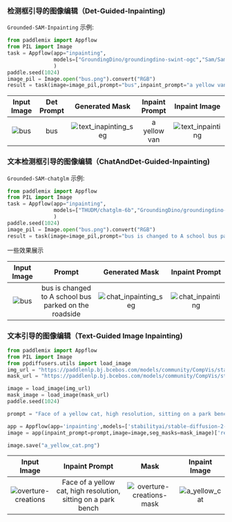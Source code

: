 

### 检测框引导的图像编辑（Det-Guided-Inpainting)

`Grounded-SAM-Inpainting` 示例:

```python
from paddlemix import Appflow
from PIL import Image
task = Appflow(app="inpainting",
               models=["GroundingDino/groundingdino-swint-ogc","Sam/SamVitH-1024","stabilityai/stable-diffusion-2-inpainting"]
               )
paddle.seed(1024)
image_pil = Image.open("bus.png").convert("RGB")
result = task(image=image_pil,prompt="bus",inpaint_prompt="a yellow van")
```
<div align="center">

| Input Image | Det Prompt | Generated Mask | Inpaint Prompt | Inpaint Image |
|:----:|:----:|:----:|:----:|:----:|
| ![bus](https://github.com/LokeZhou/PaddleMIX/assets/13300429/95f73037-097e-4712-95be-17d5ca489f11) | bus | ![text_inapinting_seg](https://github.com/LokeZhou/PaddleMIX/assets/13300429/5b68fc15-aebe-4e05-b420-edd6989a66ef)| a yellow van | ![text_inpainting](https://github.com/LokeZhou/PaddleMIX/assets/13300429/451da53c-3b7d-4a9d-8063-01a92eae0768)|

</div>


### 文本检测框引导的图像编辑（ChatAndDet-Guided-Inpainting)
`Grounded-SAM-chatglm` 示例:

```python
from paddlemix import Appflow
from PIL import Image
task = Appflow(app="inpainting",
               models=["THUDM/chatglm-6b","GroundingDino/groundingdino-swint-ogc","Sam/SamVitH-1024","stabilityai/stable-diffusion-2-inpainting"]
               )
paddle.seed(1024)
image_pil = Image.open("bus.png").convert("RGB")
result = task(image=image_pil,prompt="bus is changed to A school bus parked on the roadside")
```

一些效果展示

<div align="center">

| Input Image | Prompt | Generated Mask | Inpaint Prompt |
|:----:|:----:|:----:|:----:|
| ![bus](https://github.com/LokeZhou/PaddleMIX/assets/13300429/95f73037-097e-4712-95be-17d5ca489f11) |  bus is changed to A school bus parked on the roadside | ![chat_inpainting_seg](https://github.com/LokeZhou/PaddleMIX/assets/13300429/dedf9943-6ef2-42df-b4ad-b8336208b283)| ![chat_inpainting](https://github.com/LokeZhou/PaddleMIX/assets/13300429/1e3c2cdb-8202-41ee-acc9-b56e6b53005c)|

</div>

### 文本引导的图像编辑（Text-Guided Image Inpainting)

```python
from paddlemix import Appflow
from PIL import Image
from ppdiffusers.utils import load_image
img_url = "https://paddlenlp.bj.bcebos.com/models/community/CompVis/stable-diffusion-v1-4/overture-creations.png"
mask_url = "https://paddlenlp.bj.bcebos.com/models/community/CompVis/stable-diffusion-v1-4/overture-creations-mask.png"

image = load_image(img_url)
mask_image = load_image(mask_url)
paddle.seed(1024)

prompt = "Face of a yellow cat, high resolution, sitting on a park bench"

app = Appflow(app='inpainting',models=['stabilityai/stable-diffusion-2-inpainting'])
image = app(inpaint_prompt=prompt,image=image,seg_masks=mask_image)['result']

image.save("a_yellow_cat.png")
```

<div align="center">

| Input Image | Inpaint Prompt | Mask | Inpaint Image |
|:----:|:----:|:----:|:----:|
| ![overture-creations](https://github.com/LokeZhou/PaddleMIX/assets/13300429/fe13b5f6-e773-41c2-9660-3b2747575fc1) | Face of a yellow cat, high resolution, sitting on a park bench|![overture-creations-mask](https://github.com/LokeZhou/PaddleMIX/assets/13300429/8c3dbb3a-5a32-4c22-b66e-7b82fcd18b77) |![a_yellow_cat](https://github.com/LokeZhou/PaddleMIX/assets/13300429/094ba90a-35c0-4a50-ac1f-6e0ce91ea931) |

</div>

